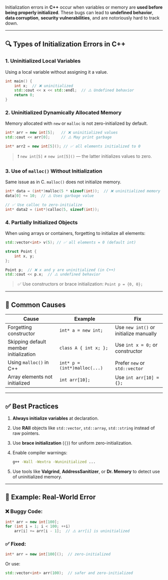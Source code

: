 Initialization errors in **C++** occur when variables or memory are **used before being properly initialized**. These bugs can lead to **undefined behavior**, **data corruption**, **security vulnerabilities**, and are notoriously hard to track down.

---

## 🔍 Types of Initialization Errors in C++

### 1. **Uninitialized Local Variables**

Using a local variable without assigning it a value.

```cpp
int main() {
    int x;  // ❌ uninitialized
    std::cout << x << std::endl;  // ⚠️ Undefined behavior
    return 0;
}
```

### 2. **Uninitialized Dynamically Allocated Memory**

Memory allocated with `new` or `malloc` is not zero-initialized by default.

```cpp
int* arr = new int[5];   // ❌ uninitialized values
std::cout << arr[0];     // ⚠️ May print garbage

int* arr2 = new int[5](); // ✅ all elements initialized to 0
```

> ❗ `new int[5]` ≠ `new int[5]()` — the latter initializes values to zero.

### 3. **Use of `malloc()` Without Initialization**

Same issue as in C. `malloc()` does not initialize memory.

```cpp
int* data = (int*)malloc(5 * sizeof(int));  // ❌ uninitialized memory
data[0] += 10;  // ⚠️ Uses garbage value

// ✅ Use calloc to zero-initialize
int* data2 = (int*)calloc(5, sizeof(int));
```

### 4. **Partially Initialized Objects**

When using arrays or containers, forgetting to initialize all elements:

```cpp
std::vector<int> v(5); // ✅ all elements = 0 (default int)

struct Point {
    int x, y;
};

Point p;  // ❌ x and y are uninitialized (in C++)
std::cout << p.x;  // ⚠️ undefined behavior
```

> ✅ Use constructors or brace initialization: `Point p = {0, 0};`

---

## 🧠 Common Causes

| Cause                                  | Example                      | Fix                                    |
| -------------------------------------- | ---------------------------- | -------------------------------------- |
| Forgetting constructor                 | `int* a = new int;`          | Use `new int()` or initialize manually |
| Skipping default member initialization | `class A { int x; };`        | Use `int x = 0;` or constructor        |
| Using `malloc()` in C++                | `int* p = (int*)malloc(...)` | Prefer `new` or `std::vector`          |
| Array elements not initialized         | `int arr[10];`               | Use `int arr[10] = {};`                |

---

## ✅ Best Practices

1. **Always initialize variables** at declaration.
2. Use **RAII** objects like `std::vector`, `std::array`, `std::string` instead of raw pointers.
3. Use **brace initialization** (`{}`) for uniform zero-initialization.
4. Enable compiler warnings:

   ```sh
   g++ -Wall -Wextra -Wuninitialized ...
   ```
5. Use tools like **Valgrind**, **AddressSanitizer**, or **Dr. Memory** to detect use of uninitialized memory.

---

## 🧪 Example: Real-World Error

### ❌ Buggy Code:

```cpp
int* arr = new int[100];
for (int i = 1; i < 100; ++i)
    arr[i] += arr[i - 1];  // ⚠️ arr[i] is uninitialized
```

### ✅ Fixed:

```cpp
int* arr = new int[100]();  // zero-initialized
```

Or use:

```cpp
std::vector<int> arr(100);  // safer and zero-initialized
```

